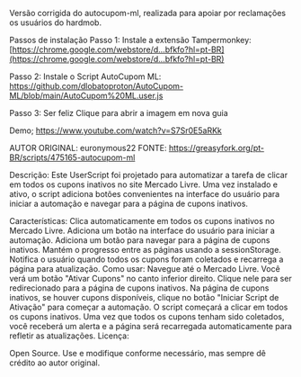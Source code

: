 Versão corrigida do autocupom-ml, realizada para apoiar por reclamações os usuários do hardmob.

Passos de instalação
Passo 1: Instale a extensão Tampermonkey: [https://chrome.google.com/webstore/d...bfkfo?hl=pt-BR](https://chrome.google.com/webstore/d...bfkfo?hl=pt-BR)

Passo 2: Instale o Script AutoCupom ML: https://github.com/dlobatoproton/AutoCupom-ML/blob/main/AutoCupom%20ML.user.js

Passo 3: Ser feliz Clique para abrir a imagem em nova guia

Demo; https://www.youtube.com/watch?v=S7Sr0E5aRKk


AUTOR ORIGINAL: euronymous22
FONTE: https://greasyfork.org/pt-BR/scripts/475165-autocupom-ml

Descrição:
Este UserScript foi projetado para automatizar a tarefa de clicar em todos os cupons inativos no site Mercado Livre. Uma vez instalado e ativo, o script adiciona botões convenientes na interface do usuário para iniciar a automação e navegar para a página de cupons inativos.

Características:
Clica automaticamente em todos os cupons inativos no Mercado Livre.
Adiciona um botão na interface do usuário para iniciar a automação.
Adiciona um botão para navegar para a página de cupons inativos.
Mantém o progresso entre as páginas usando a sessionStorage.
Notifica o usuário quando todos os cupons foram coletados e recarrega a página para atualização.
Como usar:
Navegue até o Mercado Livre.
Você verá um botão "Ativar Cupons" no canto inferior direito.
Clique nele para ser redirecionado para a página de cupons inativos.
Na página de cupons inativos, se houver cupons disponíveis, clique no botão "Iniciar Script de Ativação" para começar a automação.
O script começará a clicar em todos os cupons inativos. Uma vez que todos os cupons tenham sido coletados, você receberá um alerta e a página será recarregada automaticamente para refletir as atualizações.
Licença:

Open Source. Use e modifique conforme necessário, mas sempre dê crédito ao autor original.
